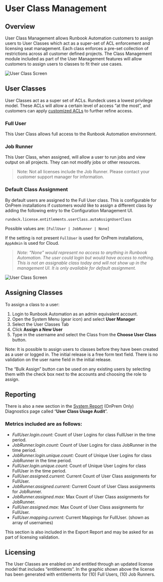 # User Class Management

## Overview

User Class Management allows Runbook Automation customers to assign users to User Classes which act as a super-set of ACL enforcement and licensing seat management.  Each class enforces a pre-set collection of restrictions across all customer defined projects.  The Class Management module included as part of the User Management features will allow customers to assign users to classes to fit their use cases.

![User Class Screen](/assets/img/user-classes.png)

## User Classes

User Classes act as a super set of ACLs.  Rundeck uses a lowest privilege model.  These ACLs will allow a certain level of access “at the most”, and customers can apply [customized ACLs](/learning/tutorial/acls.md) to further refine access.

### Full User

This User Class allows full access to the Runbook Automation environment.

### Job Runner

This User Class, when assigned, will allow a user to run jobs and view output on all projects. They can not modify jobs or other resources.

> Note: Not all licenses include the Job Runner.  Please contact your customer support manager for information.

### Default Class Assignment

By default users are assigned to the Full User class.  This is configurable for OnPrem installations if customers would like to assign a different class by adding the following entry to the Configuration Management UI.

```
rundeck.license.entitlements.userClass.autoAssignUserClass
```

Possible values are: `[FullUser | JobRunner | None]`

If the setting is not present `FullUser` is used for OnPrem installations, `AppAdmin` is used for Cloud.

>_Note: “None” would represent no access to anything in Runbook Automation.  The user could login but would have access to nothing.  This is not an assignable class today and will not show up in the management UI.  It is only available for default assignment._

![User Class Screen](/assets/img/user-classes-config.png)

## Assigning Classes

To assign a class to a user:

1. Login to Runbook Automation as an admin equivalent account.
1. Open the System Menu (gear icon) and select **User Manager**
1. Select the User Classes Tab
1. Click **Assign a New User**
1. Type in the username and select the Class from the **Choose User Class** button.

Note: It is possible to assign users to classes before they have been created as a user or logged in.  The initial release is a free form text field.  There is no validation on the user name field in the initial release.

The “Bulk Assign” button can be used on any existing users by selecting them with the check box next to the accounts and choosing the role to assign.

## Reporting

There is also a new section in the [System Report](/manual/system-report.md) (OnPrem Only) Diagnostics page called “**User Class Usage Audit**”.

### Metrics included are as follows:

* _FullUser.login.count:_ Count of User Logins for class FullUser in the time period.
* _JobRunner.login.count:_ Count of User Logins for class JobRunner in the time period.
* _JobRunner.login.unique.count:_ Count of Unique User Logins for class JobRunner in the time period.
* _FullUser.login.unique.count:_ Count of Unique User Logins for class FullUser in the time period.
* _FullUser.assigned.current:_ Current Count of User Class assignments for FullUser.
* _JobRunner.assigned.current:_ Current Count of User Class assignments for JobRunner.
* _JobRunner.assigned.max:_ Max Count of User Class assignments for JobRunner.
* _FullUser.assigned.max:_ Max Count of User Class assignments for FullUser.
* _FullUser.mapping.current:_ Current Mappings for FullUser. (shown as array of usernames)

This section is also included in the Export Report and may be asked for as part of licensing validation.

## Licensing

The User Classes are enabled on and entitled through an updated license model that includes “entitlements”.  In the graphic shown above the license has been generated with entitlements for (10) Full Users, (10) Job Runners.
